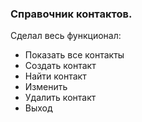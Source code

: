 ### Справочник контактов.

Сделал весь функционал:

- Показать все контакты
- Создать контакт
- Найти контакт
- Изменить
- Удалить контакт
- Выход
